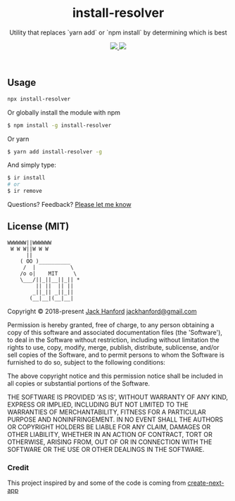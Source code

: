 <h1 align="center">
  install-resolver
</h1>

<p align="center">
  Utility that replaces `yarn add` or `npm install` by determining which is best
</p>

<p align="center">
  <a href="https://www.npmjs.com/package/install-resolver">
    <img src="https://img.shields.io/npm/v/install-resolver.svg?maxAge=3600&label=install-resolver&colorB=007ec6">
  </a>
  <img src="https://img.shields.io/github/repo-size/hanford/install-resolver.svg" />
</p>

<br/>

## Usage

```sh
npx install-resolver
```

Or globally install the module with npm
```sh
$ npm install -g install-resolver
```


Or yarn
```sh
$ yarn add install-resolver -g
```

And simply type:
```sh
$ ir install
# or 
$ ir remove
```

Questions? Feedback? [Please let me know](https://github.com/hanford/install-resolver/issues/new)

## License (MIT)

```
WWWWWW||WWWWWW
 W W W||W W W
      ||
    ( OO )__________
     /  |           \
    /o o|    MIT     \
    \___/||_||__||_|| *
         || ||  || ||
        _||_|| _||_||
       (__|__|(__|__|
```
Copyright © 2018-present [Jack Hanford](http://jackhanford.com) jackhanford@gmail.com

Permission is hereby granted, free of charge, to any person obtaining a copy of this software and associated documentation files (the 'Software'), to deal in the Software without restriction, including without limitation the rights to use, copy, modify, merge, publish, distribute, sublicense, and/or sell copies of the Software, and to permit persons to whom the Software is furnished to do so, subject to the following conditions:

The above copyright notice and this permission notice shall be included in all copies or substantial portions of the Software.

THE SOFTWARE IS PROVIDED 'AS IS', WITHOUT WARRANTY OF ANY KIND, EXPRESS OR IMPLIED, INCLUDING BUT NOT LIMITED TO THE WARRANTIES OF MERCHANTABILITY, FITNESS FOR A PARTICULAR PURPOSE AND NONINFRINGEMENT. IN NO EVENT SHALL THE AUTHORS OR COPYRIGHT HOLDERS BE LIABLE FOR ANY CLAIM, DAMAGES OR OTHER LIABILITY, WHETHER IN AN ACTION OF CONTRACT, TORT OR OTHERWISE, ARISING FROM, OUT OF OR IN CONNECTION WITH THE SOFTWARE OR THE USE OR OTHER DEALINGS IN THE SOFTWARE.


### Credit
This project inspired by and some of the code is coming from [create-next-app](https://github.com/segmentio/create-next-app)